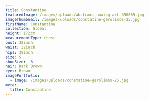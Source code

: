 ```yaml
---
title: Constantine
featuredImage: /images/uploads/abstract-analog-art-390089.jpg
imageThumbnail: /images/uploads/constatine-gerolimos-25.jpg
firstName: Constantine
collection: Global
height: 172cm
measurementType: chest
bust: 38inch
waist: 32inch
hips: 39inch
size: S
shoeSize: '8'
hair: Dark Brown
eyes: Brown
imagePortfolio:
  - image: /images/uploads/constatine-gerolimos-25.jpg
meta:
  title: Constantine
---
```


